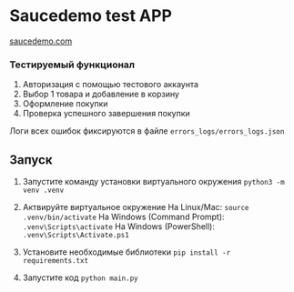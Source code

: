 # **Saucedemo test APP**
[saucedemo.com](https://www.saucedemo.com/)

### **Тестируемый функционал**

1. Авторизация с помощью тестового аккаунта
2. Выбор 1 товара и добавление в корзину
3. Оформление покупки
4. Проверка успешного завершения покупки

Логи всех ошибок фиксируются в файле `errors_logs/errors_logs.json`

## Запуск

1. Запустите команду установки виртуального окружения `python3 -m venv .venv`
2. Актвируйте виртуальное окружение 
На Linux/Mac: `source .venv/bin/activate`
На Windows (Command Prompt): `.venv\Scripts\activate`
На Windows (PowerShell): `.venv\Scripts\Activate.ps1`

3. Установите необходимые библиотеки
`pip install -r requirements.txt`
4. Запустите код `python main.py`